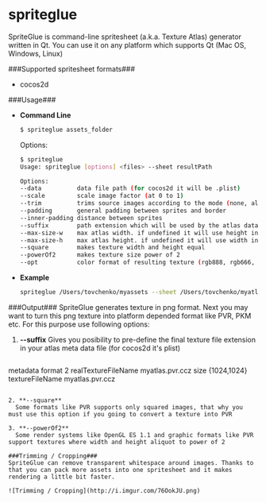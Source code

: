 spriteglue
==============

SpriteGlue is command-line spritesheet (a.k.a. Texture Atlas) generator written in Qt.
You can use it on any platform which supports Qt (Mac OS, Windows, Linux)

###Supported spritesheet formats###
* cocos2d

###Usage###
* **Command Line**
    ```bash
    $ spriteglue assets_folder
    ```
    Options:
    ```bash
    $ spriteglue
    Usage: spriteglue [options] <files> --sheet resultPath
	
	Options:
    --data          data file path (for cocos2d it will be .plist)                          [default: "same path with result texture"]
    --scale         scale image factor (at 0 to 1)                                          [default: "1"]
    --trim          trims source images according to the mode (none, all-alpha, max-alpha)  [default: "max-alpha"]
    --padding       general padding between sprites and border                              [default: "0"]
    --inner-padding distance between sprites                                                [default: "1"]
    --suffix        path extension which will be used by the atlas data file                [default: "same as resulting texture"]
    --max-size-w    max atlas width. if undefined it will use height instead                [default: "4096"]
    --max-size-h    max atlas height. if undefined it will use width instead                [default: "4096"]
    --square        makes texture width and height equal                                    [default: false]
    --powerOf2      makes texture size power of 2                                           [default: false]
    --opt           color format of resulting texture (rgb888, rgb666, rgb555, rgb444, alpha8, grayscale8, mono, rgba8888p) [default: "rgba8888"]
    ```

* **Example**
    ```bash
    spriteglue /Users/tovchenko/myassets --sheet /Users/tovchenko/myatlas.png --max-size-w 2048 --scale 0.5 --suffix pvr.ccz --square --powerOf2
    ```

###Output###
SpriteGlue generates texture in png format. Next you may want to turn this png texture into platform depended format like PVR, PKM etc. For this purpose use following options:
1. **--suffix**
    Gives you posibility to pre-define the final texture file extension in your atlas meta data file (for cocos2d it's plist)
    ```xml
<key>metadata</key>
  <dict>
   <key>format</key>
   <integer>2</integer>
   <key>realTextureFileName</key>
   <string>myatlas.pvr.ccz</string>
   <key>size</key>
   <string>{1024,1024}</string>
   <key>textureFileName</key>
   <string>myatlas.pvr.ccz</string>
  </dict>
  ```

2. **--square**
    Some formats like PVR supports only squared images, that why you must use this option if you going to convert a texture into PVR

3. **--powerOf2**
    Some render systems like OpenGL ES 1.1 and graphic formats like PVR support textures where width and height aliquot to power of 2
  
###Trimming / Cropping###
SpriteGlue can remove transparent whitespace around images. Thanks to that you can pack more assets into one spritesheet and it makes rendering a little bit faster.

![Trimming / Cropping](http://i.imgur.com/76OokJU.png)

